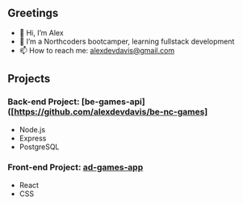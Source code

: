 ## Greetings
- 👋 Hi, I’m Alex
- 🌱 I’m a Northcoders bootcamper, learning fullstack development
- 📫 How to reach me: alexdevdavis@gmail.com

## Projects
### Back-end Project: [be-games-api]([https://github.com/alexdevdavis/be-nc-games]
- Node.js
- Express
- PostgreSQL

### Front-end Project: [ad-games-app](https://sensational-youtiao-ad9d0b.netlify.app/)
- React
- CSS
